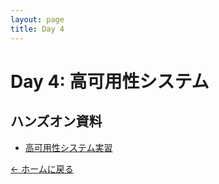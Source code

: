 ```yaml
---
layout: page
title: Day 4
---
```


# Day 4: 高可用性システム

## ハンズオン資料

- [高可用性システム実習](ha-system-lab/)

[← ホームに戻る](../)